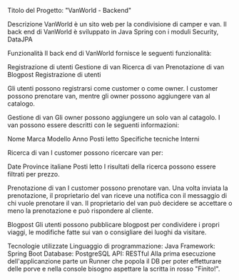 Titolo del Progetto: 
"VanWorld - Backend"

Descrizione
VanWorld è un sito web per la condivisione di camper e van. Il back end di VanWorld è sviluppato in Java Spring con i moduli Security, DataJPA

Funzionalità
Il back end di VanWorld fornisce le seguenti funzionalità:

Registrazione di utenti
Gestione di van
Ricerca di van
Prenotazione di van
Blogpost
Registrazione di utenti

Gli utenti possono registrarsi come customer o come owner. I customer possono prenotare van, mentre gli owner possono aggiungere van al catalogo.

Gestione di van
Gli owner possono aggiungere un solo van al catagolo. I van possono essere descritti con le seguenti informazioni:

Nome
Marca
Modello
Anno
Posti letto
Specifiche tecniche
Interni

Ricerca di van
I customer possono ricercare van per:

Date
Province italiane
Posti letto
I risultati della ricerca possono essere filtrati per prezzo.

Prenotazione di van
I customer possono prenotare van. Una volta inviata la prenotazione, il proprietario del van riceve una notifica con il messaggio di chi vuole prenotare il van. 
Il proprietario del van può decidere se accettare o meno la prenotazione e può rispondere al cliente.

Blogpost
Gli utenti possono pubblicare blogpost per condividere i propri viaggi, le modifiche fatte sui van o consigliare dei luoghi da visitare.

Tecnologie utilizzate
Linguaggio di programmazione: Java
Framework: Spring Boot
Database: PostgreSQL
API: RESTful
Alla prima esecuzione dell'applicanzione parte un Runner che popola il DB per poter effetturare delle porve e nella console
bisogno aspettare la scritta in rosso "Finito!".
